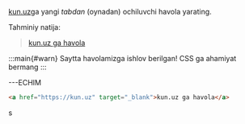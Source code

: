 [kun.uz](https://kun.uz)ga yangi *tabdan* (oynadan) ochiluvchi havola yarating.

Tahminiy natija:

> <a href="https://kun.uz" target="_blank">kun.uz ga havola</a>

:::main{#warn}
Saytta havolamizga ishlov berilgan! CSS ga ahamiyat bermang
:::

---ECHIM

~~~html
<a href="https://kun.uz" target="_blank">kun.uz ga havola</a>
~~~
s